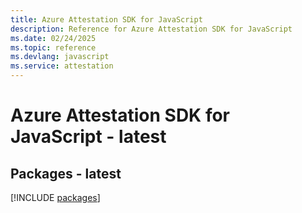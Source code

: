 ```yaml
---
title: Azure Attestation SDK for JavaScript
description: Reference for Azure Attestation SDK for JavaScript
ms.date: 02/24/2025
ms.topic: reference
ms.devlang: javascript
ms.service: attestation
---
```

# Azure Attestation SDK for JavaScript - latest
## Packages - latest
[!INCLUDE [packages](attestation-index.md)]